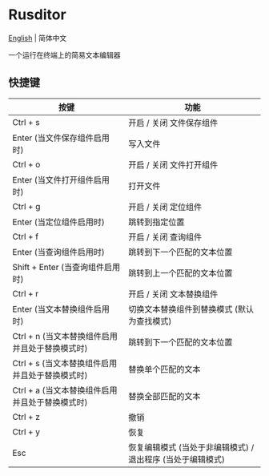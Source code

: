 # Rusditor

[English](./README.md) | 简体中文

一个运行在终端上的简易文本编辑器

## 快捷键

| 按键 | 功能 |
| --- | --- |
| Ctrl + s | 开启 / 关闭 文件保存组件 |
| Enter (当文件保存组件启用时) | 写入文件 |
| Ctrl + o | 开启 / 关闭 文件打开组件 |
| Enter (当文件打开组件启用时) | 打开文件 |
| Ctrl + g | 开启 / 关闭 定位组件 |
| Enter (当定位组件启用时) | 跳转到指定位置 |
| Ctrl + f | 开启 / 关闭 查询组件 |
| Enter (当查询组件启用时) | 跳转到下一个匹配的文本位置 |
| Shift + Enter (当查询组件启用时) | 跳转到上一个匹配的文本位置 |
| Ctrl + r | 开启 / 关闭 文本替换组件 |
| Enter (当文本替换组件启用时) | 切换文本替换组件到替换模式 (默认为查找模式) |
| Ctrl + n (当文本替换组件启用并且处于替换模式时) | 跳转到下一个匹配的文本位置 |
| Ctrl + s (当文本替换组件启用并且处于替换模式时) | 替换单个匹配的文本 |
| Ctrl + a (当文本替换组件启用并且处于替换模式时) | 替换全部匹配的文本 |
| Ctrl + z | 撤销 |
| Ctrl + y | 恢复 |
| Esc | 恢复编辑模式 (当处于非编辑模式) / 退出程序 (当处于编辑模式) |
